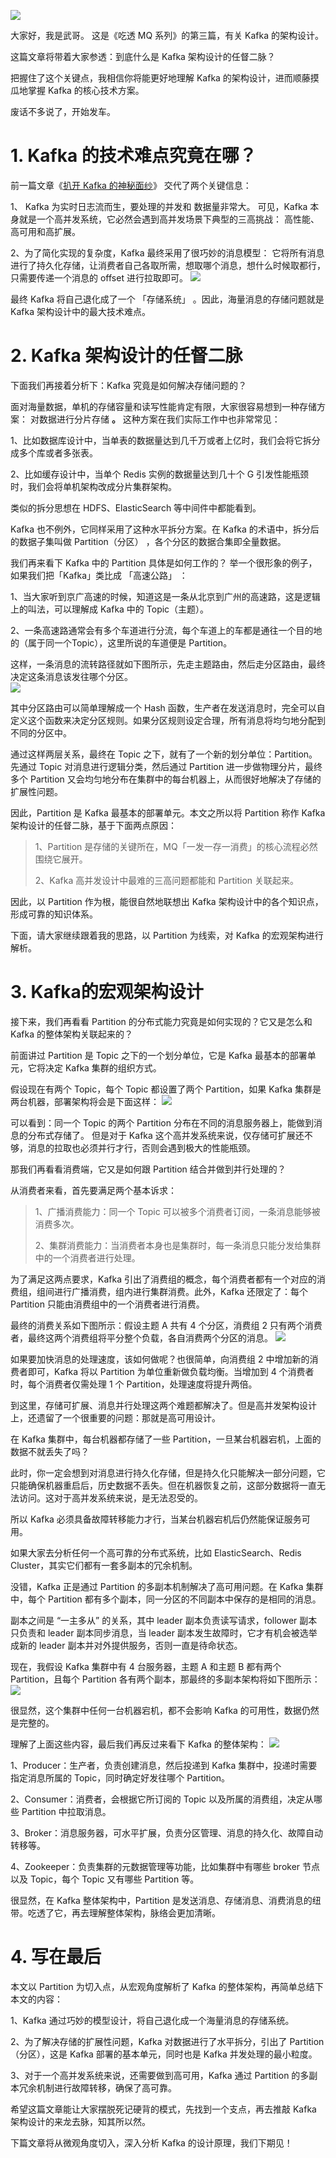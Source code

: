 ![](https://oscimg.oschina.net/oscnet/95a93776-2de1-4abc-b4e2-cc395d4190b0.png)

大家好，我是武哥。 这是《吃透 MQ 系列》的第三篇，有关  Kafka 的架构设计。  

这篇文章将带着大家参透：到底什么是 Kafka 架构设计的任督二脉？

把握住了这个关键点，我相信你将能更好地理解 Kafka 的架构设计，进而顺藤摸瓜地掌握 Kafka 的核心技术方案。

废话不多说了，开始发车。

# 1. Kafka 的技术难点究竟在哪？  

前一篇文章《[扒开 Kafka 的神秘面纱](http://mp.weixin.qq.com/s?__biz=MzU2MTM4NDAwMw==&mid=2247490102&idx=1&sn=68d55b3c5ac74038c76d6837b862a11c&chksm=fc78c51acb0f4c0cd5a1d6ceedb9948f82d48791ab789e9edfd6e83e34fbad1ace5749bee203&scene=21#wechat_redirect)》 交代了两个关键信息：

1、 Kafka 为实时日志流而生，要处理的并发和 数据量非常大。 可见，Kafka 本身就是一个高并发系统，它必然会遇到高并发场景下典型的三高挑战： 高性能、高可用和高扩展。

2、为了简化实现的复杂度，Kafka 最终采用了很巧妙的消息模型： 它将所有消息进行了持久化存储，让消费者自己各取所需，想取哪个消息，想什么时候取都行，只需要传递一个消息的 offset 进行拉取即可。
![](https://oscimg.oschina.net/oscnet/a311f303-8c88-4b33-a7e8-b2f7dfb992ff.png)

最终 Kafka 将自己退化成了一个 「存储系统」 。因此，海量消息的存储问题就是 Kafka 架构设计中的最大技术难点。

# 2. Kafka 架构设计的任督二脉  

下面我们再接着分析下：Kafka 究竟是如何解决存储问题的？

面对海量数据，单机的存储容量和读写性能肯定有限，大家很容易想到一种存储方案： 对数据进行分片存储 **。** 这种方案在我们实际工作中也非常常见：

1、比如数据库设计中，当单表的数据量达到几千万或者上亿时，我们会将它拆分成多个库或者多张表。

2、比如缓存设计中，当单个 Redis 实例的数据量达到几十个 G 引发性能瓶颈时，我们会将单机架构改成分片集群架构。

类似的拆分思想在 HDFS、ElasticSearch 等中间件中都能看到。

Kafka 也不例外，它同样采用了这种水平拆分方案。在 Kafka 的术语中，拆分后的数据子集叫做  Partition（分区） ，各个分区的数据合集即全量数据。

我们再来看下 Kafka 中的 Partition 具体是如何工作的？ 举一个很形象的例子，如果我们把「Kafka」类比成 「高速公路」 ：

1、当大家听到京广高速的时候，知道这是一条从北京到广州的高速路，这是逻辑上的叫法，可以理解成 Kafka 中的 Topic（主题）。

2、一条高速路通常会有多个车道进行分流，每个车道上的车都是通往一个目的地的（属于同一个Topic），这里所说的车道便是 Partition。

这样，一条消息的流转路径就如下图所示，先走主题路由，然后走分区路由，最终决定这条消息该发往哪个分区。  
![](https://oscimg.oschina.net/oscnet/cdcf415a-a6c0-4b33-9e68-9b7015b5bb40.png)

其中分区路由可以简单理解成一个 Hash 函数，生产者在发送消息时，完全可以自定义这个函数来决定分区规则。如果分区规则设定合理，所有消息将均匀地分配到不同的分区中。

通过这样两层关系，最终在 Topic 之下，就有了一个新的划分单位：Partition。先通过 Topic 对消息进行逻辑分类，然后通过 Partition 进一步做物理分片，最终多个 Partition 又会均匀地分布在集群中的每台机器上，从而很好地解决了存储的扩展性问题。  

因此，Partition 是 Kafka 最基本的部署单元。本文之所以将 Partition 称作 Kafka 架构设计的任督二脉，基于下面两点原因：

> 1、Partition 是存储的关键所在，MQ「一发一存一消费」的核心流程必然围绕它展开。
> 
> 2、Kafka 高并发设计中最难的三高问题都能和 Partition 关联起来。

因此，以 Partition 作为根，能很自然地联想出 Kafka 架构设计中的各个知识点，形成可靠的知识体系。

下面，请大家继续跟着我的思路，以 Partition 为线索，对 Kafka 的宏观架构进行解析。

# 3. Kafka的宏观架构设计  

接下来，我们再看看 Partition 的分布式能力究竟是如何实现的？它又是怎么和 Kafka 的整体架构关联起来的？

前面讲过 Partition 是 Topic 之下的一个划分单位，它是 Kafka 最基本的部署单元，它将决定 Kafka 集群的组织方式。

假设现在有两个 Topic，每个 Topic 都设置了两个 Partition，如果 Kafka 集群是两台机器，部署架构将会是下面这样：
![](https://oscimg.oschina.net/oscnet/a9029df6-470e-4d79-942a-07096c0f892d.png)

可以看到：同一个 Topic 的两个 Partition 分布在不同的消息服务器上，能做到消息的分布式存储了。 但是对于 Kafka 这个高并发系统来说，仅存储可扩展还不够，消息的拉取也必须并行才行，否则会遇到极大的性能瓶颈。

那我们再看看消费端，它又是如何跟 Partition 结合并做到并行处理的？

从消费者来看，首先要满足两个基本诉求：

> 1、广播消费能力：同一个 Topic 可以被多个消费者订阅，一条消息能够被消费多次。
> 
> 2、集群消费能力：当消费者本身也是集群时，每一条消息只能分发给集群中的一个消费者进行处理。

为了满足这两点要求，Kafka 引出了消费组的概念，每个消费者都有一个对应的消费组，组间进行广播消费，组内进行集群消费。此外，Kafka 还限定了：每个 Partition 只能由消费组中的一个消费者进行消费。

最终的消费关系如下图所示：假设主题 A 共有 4 个分区，消费组 2 只有两个消费者，最终这两个消费组将平分整个负载，各自消费两个分区的消息。
![](https://oscimg.oschina.net/oscnet/9c487b01-9097-40af-9495-a05029524ab1.png)

如果要加快消息的处理速度，该如何做呢？也很简单，向消费组 2 中增加新的消费者即可，Kafka 将以 Partition 为单位重新做负载均衡。当增加到 4 个消费者时，每个消费者仅需处理 1 个 Partition，处理速度将提升两倍。  

到这里，存储可扩展、消息并行处理这两个难题都解决了。但是高并发架构设计上，还遗留了一个很重要的问题：那就是高可用设计。

在 Kafka 集群中，每台机器都存储了一些 Partition，一旦某台机器宕机，上面的数据不就丢失了吗？

此时，你一定会想到对消息进行持久化存储，但是持久化只能解决一部分问题，它只能确保机器重启后，历史数据不丢失。但在机器恢复之前，这部分数据将一直无法访问。这对于高并发系统来说，是无法忍受的。

所以 Kafka 必须具备故障转移能力才行，当某台机器宕机后仍然能保证服务可用。  

如果大家去分析任何一个高可靠的分布式系统，比如 ElasticSearch、Redis Cluster，其实它们都有一套多副本的冗余机制。  

没错，Kafka 正是通过 Partition 的多副本机制解决了高可用问题。在 Kafka 集群中，每个 Partition 都有多个副本，同一分区的不同副本中保存的是相同的消息。

副本之间是 “一主多从” 的关系，其中 leader 副本负责读写请求，follower 副本只负责和 leader 副本同步消息，当 leader 副本发生故障时，它才有机会被选举成新的 leader 副本并对外提供服务，否则一直是待命状态。  

现在，我假设 Kafka 集群中有 4 台服务器，主题 A 和主题 B 都有两个 Partition，且每个 Partition 各有两个副本，那最终的多副本架构将如下图所示：
![](https://oscimg.oschina.net/oscnet/17365601-5bc8-4209-8bc3-f37e2d4c3abe.png)

很显然，这个集群中任何一台机器宕机，都不会影响 Kafka 的可用性，数据仍然是完整的。

理解了上面这些内容，最后我们再反过来看下 Kafka 的整体架构：
![](https://oscimg.oschina.net/oscnet/477e544f-4afd-45f0-99f0-76aab164a6f4.png)

1、Producer：生产者，负责创建消息，然后投递到 Kafka 集群中，投递时需要指定消息所属的 Topic，同时确定好发往哪个 Partition。

2、Consumer：消费者，会根据它所订阅的 Topic 以及所属的消费组，决定从哪些 Partition 中拉取消息。

3、Broker：消息服务器，可水平扩展，负责分区管理、消息的持久化、故障自动转移等。

4、Zookeeper：负责集群的元数据管理等功能，比如集群中有哪些 broker 节点以及 Topic，每个 Topic 又有哪些 Partition 等。

很显然，在 Kafka 整体架构中，Partition 是发送消息、存储消息、消费消息的纽带。吃透了它，再去理解整体架构，脉络会更加清晰。

# 4. 写在最后  

本文以 Partition 为切入点，从宏观角度解析了 Kafka 的整体架构，再简单总结下本文的内容：

1、Kafka 通过巧妙的模型设计，将自己退化成一个海量消息的存储系统。

2、为了解决存储的扩展性问题，Kafka 对数据进行了水平拆分，引出了 Partition（分区），这是 Kafka 部署的基本单元，同时也是 Kafka 并发处理的最小粒度。

3、对于一个高并发系统来说，还需要做到高可用，Kafka 通过 Partition 的多副本冗余机制进行故障转移，确保了高可靠。

希望这篇文章能让大家摆脱死记硬背的模式，先找到一个支点，再去推敲 Kafka 架构设计的来龙去脉，知其所以然。

下篇文章将从微观角度切入，深入分析 Kafka 的设计原理，我们下期见！